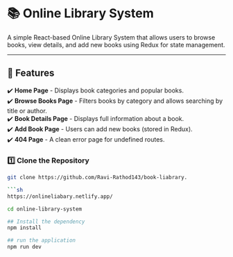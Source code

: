# 📚 Online Library System

A simple React-based Online Library System that allows users to browse books, view details, and add new books using Redux for state management.

---

## 🚀 Features
✔️ **Home Page** - Displays book categories and popular books.  
✔️ **Browse Books Page** - Filters books by category and allows searching by title or author.  
✔️ **Book Details Page** - Displays full information about a book.  
✔️ **Add Book Page** - Users can add new books (stored in Redux).  
✔️ **404 Page** - A clean error page for undefined routes.  


### 1️⃣ **Clone the Repository**
```sh
git clone https://github.com/Ravi-Rathod143/book-liabrary.

```sh
https://onlineliabary.netlify.app/

cd online-library-system

## Install the dependency
npm install

## run the application
npm run dev




